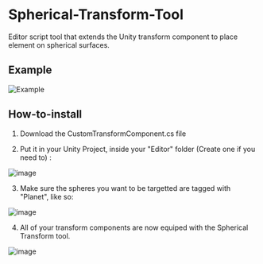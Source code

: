 # Spherical-Transform-Tool
Editor script tool that extends the Unity transform component to place element on spherical surfaces.

## Example
![Example](https://user-images.githubusercontent.com/73894693/224733608-1ef22a40-e318-48d6-be9c-c8951da7131e.gif)

## How-to-install
1. Download the CustomTransformComponent.cs file  

2. Put it in your Unity Project, inside your "Editor" folder (Create one if you need to) :  

![image](https://user-images.githubusercontent.com/73894693/224735433-52cc57b9-f760-4f15-8216-707ad4e8d82d.png)  

3. Make sure the spheres you want to be targetted are tagged with "Planet", like so:  

![image](https://user-images.githubusercontent.com/73894693/224735883-c38e3f44-67a4-4d1c-a6bc-0529261722d9.png)  

4. All of your transform components are now equiped with the Spherical Transform tool.  

![image](https://user-images.githubusercontent.com/73894693/224734663-a478af44-4a98-49f5-8c12-879869d3ce64.png)  
